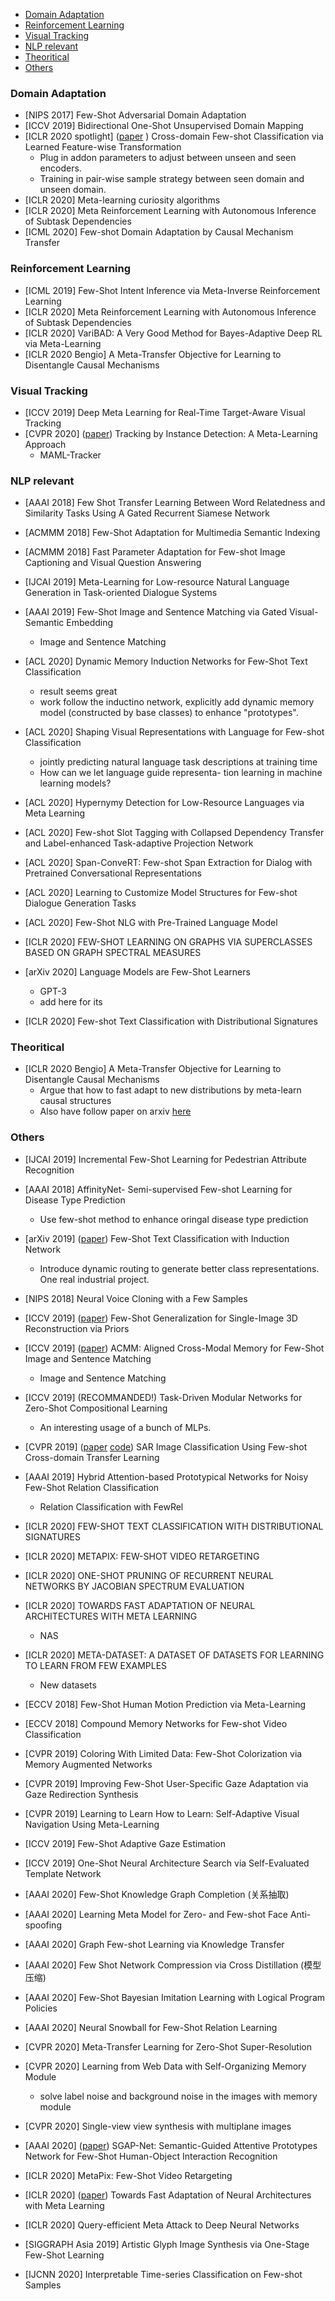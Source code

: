<!-- vim-markdown-toc GitLab -->

* [Domain Adaptation](#domain-adaptation)
* [Reinforcement Learning](#reinforcement-learning)
* [Visual Tracking](#visual-tracking)
* [NLP relevant](#nlp-relevant)
* [Theoritical](#theoritical)
* [Others](#others)

<!-- vim-markdown-toc -->
### Domain Adaptation
- [NIPS 2017] Few-Shot Adversarial Domain Adaptation
- [ICCV 2019] Bidirectional One-Shot Unsupervised Domain Mapping
- [ICLR 2020 spotlight] ([paper](https://arxiv.org/pdf/2001.08735.pdf) ) Cross-domain Few-shot Classification via Learned Feature-wise Transformation 
    * Plug in addon parameters to adjust between unseen and seen encoders.
    * Training in pair-wise sample strategy between seen domain and unseen domain.
- [ICLR 2020] Meta-learning curiosity algorithms
- [ICLR 2020] Meta Reinforcement Learning with Autonomous Inference of Subtask Dependencies
- [ICML 2020] Few-shot Domain Adaptation by Causal Mechanism Transfer

### Reinforcement Learning
- [ICML 2019] Few-Shot Intent Inference via Meta-Inverse Reinforcement Learning
- [ICLR 2020] Meta Reinforcement Learning with Autonomous Inference of Subtask Dependencies
- [ICLR 2020] VariBAD: A Very Good Method for Bayes-Adaptive Deep RL via Meta-Learning
- [ICLR 2020 Bengio] A Meta-Transfer Objective for Learning to Disentangle Causal Mechanisms

### Visual Tracking
- [ICCV 2019] Deep Meta Learning for Real-Time Target-Aware Visual Tracking
- [CVPR 2020] ([paper](https://arxiv.org/abs/2004.00830)) Tracking by Instance Detection: A Meta-Learning Approach
    * MAML-Tracker

### NLP relevant
- [AAAI 2018] Few Shot Transfer Learning Between Word Relatedness and Similarity Tasks Using A Gated Recurrent Siamese Network
- [ACMMM 2018] Few-Shot Adaptation for Multimedia Semantic Indexing
- [ACMMM 2018] Fast Parameter Adaptation for Few-shot Image Captioning and Visual Question Answering
- [IJCAI 2019] Meta-Learning for Low-resource Natural Language Generation in Task-oriented Dialogue Systems
- [AAAI 2019] Few-Shot Image and Sentence Matching via Gated Visual-Semantic Embedding
    * Image and Sentence Matching
- [ACL 2020] Dynamic Memory Induction Networks for Few-Shot Text Classification
    * result seems great
    * work follow the inductino network, explicitly add dynamic memory model (constructed by base classes) to enhance "prototypes".
- [ACL 2020] Shaping Visual Representations with Language for Few-shot Classification
    * jointly predicting natural language task descriptions at training time
    * How can we let language guide representa- tion learning in machine learning models? 

- [ACL 2020] Hypernymy Detection for Low-Resource Languages via Meta Learning
- [ACL 2020] Few-shot Slot Tagging with Collapsed Dependency Transfer and Label-enhanced Task-adaptive Projection Network
- [ACL 2020] Span-ConveRT: Few-shot Span Extraction for Dialog with Pretrained Conversational Representations
- [ACL 2020] Learning to Customize Model Structures for Few-shot Dialogue Generation Tasks
- [ACL 2020] Few-Shot NLG with Pre-Trained Language Model
- [ICLR 2020] FEW-SHOT LEARNING ON GRAPHS VIA SUPERCLASSES BASED ON GRAPH SPECTRAL MEASURES
- [arXiv 2020] Language Models are Few-Shot Learners
    * GPT-3
    * add here for its
- [ICLR 2020] Few-shot Text Classification with Distributional Signatures

### Theoritical
- [ICLR 2020 Bengio] A Meta-Transfer Objective for Learning to Disentangle Causal Mechanisms
    * Argue that how to fast adapt to new distributions by meta-learn causal structures
    * Also have follow paper on arxiv [here](https://www.semanticscholar.org/paper/An-Analysis-of-the-Adaptation-Speed-of-Causal-Priol-Harikandeh/982816b03c2f09f7eb63f40dfbedd03caa3e5570?utm_source=alert_email&utm_content=AuthorPaper&utm_campaign=AlertEmails_DAILY&utm_term=AuthorPaper&email_index=0-0-0&utm_medium=244646)

### Others
- [IJCAI 2019] Incremental Few-Shot Learning for Pedestrian Attribute Recognition
- [AAAI 2018] AffinityNet- Semi-supervised Few-shot Learning for Disease Type Prediction
    * Use few-shot method to enhance oringal disease type prediction

- [arXiv 2019] ([paper](https://arxiv.org/pdf/1902.10482.pdf)) Few-Shot Text Classification with Induction Network
    * Introduce dynamic routing to generate better class representations. One real industrial project.

- [NIPS 2018] Neural Voice Cloning with a Few Samples
- [ICCV 2019] ([paper](https://arxiv.org/pdf/1909.01205)) Few-Shot Generalization for Single-Image 3D Reconstruction via Priors
- [ICCV 2019] ([paper](http://openaccess.thecvf.com/content_ICCV_2019/papers/Huang_ACMM_Aligned_Cross-Modal_Memory_for_Few-Shot_Image_and_Sentence_Matching_ICCV_2019_paper.pdf)) ACMM: Aligned Cross-Modal Memory for Few-Shot Image and Sentence Matching
    * Image and Sentence Matching
- [ICCV 2019] (RECOMMANDED!) Task-Driven Modular Networks for Zero-Shot Compositional Learning
    * An interesting usage of a bunch of MLPs.
- [CVPR 2019] ([paper](http://openaccess.thecvf.com/content_CVPRW_2019/papers/PBVS/Rostami_SAR_Image_Classification_Using_Few-Shot_Cross-Domain_Transfer_Learning_CVPRW_2019_paper.pdf) [code](https://github.com/MSiam/AdaptiveMaskedProxies.)) SAR Image Classification Using Few-shot Cross-domain Transfer Learning
- [AAAI 2019] Hybrid Attention-based Prototypical Networks for Noisy Few-Shot Relation Classification
    * Relation Classification with FewRel
- [ICLR 2020] FEW-SHOT TEXT CLASSIFICATION WITH DISTRIBUTIONAL SIGNATURES
- [ICLR 2020] METAPIX: FEW-SHOT VIDEO RETARGETING
- [ICLR 2020] ONE-SHOT PRUNING OF RECURRENT NEURAL NETWORKS BY JACOBIAN SPECTRUM EVALUATION
- [ICLR 2020] TOWARDS FAST ADAPTATION OF NEURAL ARCHITECTURES WITH META LEARNING
    * NAS
- [ICLR 2020] META-DATASET: A DATASET OF DATASETS FOR LEARNING TO LEARN FROM FEW EXAMPLES
    * New datasets
- [ECCV 2018] Few-Shot Human Motion Prediction via Meta-Learning
- [ECCV 2018] Compound Memory Networks for Few-shot Video Classification
- [CVPR 2019] Coloring With Limited Data: Few-Shot Colorization via Memory Augmented Networks
- [CVPR 2019] Improving Few-Shot User-Specific Gaze Adaptation via Gaze Redirection Synthesis
- [CVPR 2019] Learning to Learn How to Learn: Self-Adaptive Visual Navigation Using Meta-Learning
- [ICCV 2019] Few-Shot Adaptive Gaze Estimation
- [ICCV 2019] One-Shot Neural Architecture Search via Self-Evaluated Template Network
- [AAAI 2020] Few-Shot Knowledge Graph Completion (关系抽取)
- [AAAI 2020] Learning Meta Model for Zero- and Few-shot Face Anti-spoofing
- [AAAI 2020] Graph Few-shot Learning via Knowledge Transfer
- [AAAI 2020] Few Shot Network Compression via Cross Distillation (模型压缩)
- [AAAI 2020] Few-Shot Bayesian Imitation Learning with Logical Program Policies
- [AAAI 2020] Neural Snowball for Few-Shot Relation Learning
- [CVPR 2020] Meta-Transfer Learning for Zero-Shot Super-Resolution
- [CVPR 2020] Learning from Web Data with Self-Organizing Memory Module
    * solve label noise and background noise in the images with memory module
- [CVPR 2020] Single-view view synthesis with multiplane images
- [AAAI 2020] ([paper](https://aaai.org/Papers/AAAI/2020GB/AAAI-JiZ.4799.pdf)) SGAP-Net: Semantic-Guided Attentive Prototypes Network for Few-Shot Human-Object Interaction Recognition
- [ICLR 2020] MetaPix: Few-Shot Video Retargeting
- [ICLR 2020] ([paper](https://openreview.net/forum?id=r1eowANFvr)) Towards Fast Adaptation of Neural Architectures with Meta Learning 
- [ICLR 2020] Query-efficient Meta Attack to Deep Neural Networks
- [SIGGRAPH Asia 2019] Artistic Glyph Image Synthesis via One-Stage Few-Shot Learning
- [IJCNN 2020] Interpretable Time-series Classification on Few-shot Samples
